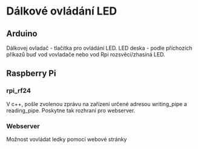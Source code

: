 # Dálkové ovládání LED

## Arduino
Dálkovej ovladač - tlačítka pro ovládání LED.
LED deska - podle příchozích příkazů buď vod vovladače nebo vod Rpi rozsvěcí/zhasíná LED.

## Raspberry Pi

### rpi_rf24
V c++, pošle zvolenou zprávu na zařízení určené adresou writing_pipe a reading_pipe. Poskytne
tak rozhraní pro webserver.

### Webserver
Možnost vovládat ledky pomocí webové stránky

